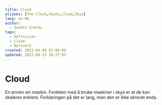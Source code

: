 ```yaml
---
title: Cloud
aliases: [The Cloud,Skyen,Cloud,Skya]
lang: nb-NO
author:
  - Sondre Grønås
tags:
  - Definisjon
  - Cloud
  - Nettverk
created: 2022-04-09 02:00:00
updated: 2022-08-13 20:27:02
---
```

# Cloud
En annen sin maskin. Fordelen med å bruke maskiner i skya er at de kan skaleres enklere. Forklaringen på det er lang, men den er ikke skrevet enda.